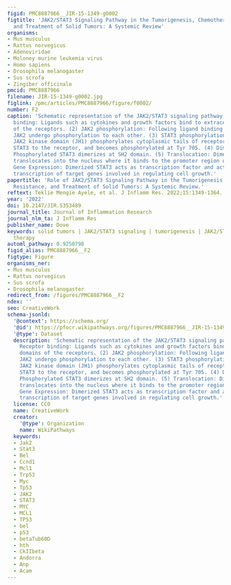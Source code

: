 ```yaml
---
figid: PMC8887966__JIR-15-1349-g0002
figtitle: 'JAK2/STAT3 Signaling Pathway in the Tumorigenesis, Chemotherapy Resistance,
  and Treatment of Solid Tumors: A Systemic Review'
organisms:
- Mus musculus
- Rattus norvegicus
- Adenoviridae
- Moloney murine leukemia virus
- Homo sapiens
- Drosophila melanogaster
- Sus scrofa
- Zingiber officinale
pmcid: PMC8887966
filename: JIR-15-1349-g0002.jpg
figlink: /pmc/articles/PMC8887966/figure/f0002/
number: F2
caption: 'Schematic representation of the JAK2/STAT3 signaling pathway. (1) Receptor
  binding: Ligands such as cytokines and growth factors bind to extracellular domains
  of the receptors. (2) JAK2 phosphorylation: Following ligand binding receptor-associated
  JAK2 undergo phosphorylation to each other. (3) STAT3 phosphorylation: Activated
  JAK2 kinase domain (JH1) phosphorylates cytoplasmic tails of receptors, recruiting
  STAT3 to the receptor, and becomes phosphorylated at Tyr 705. (4) Dimerization:
  Phosphorylated STAT3 dimerizes at SH2 domain. (5) Translocation: Dimerized STAT3
  translocates into the nucleus where it binds to the promoter region of DNA. (6)
  Gene Expression: Dimerized STAT3 acts as transcription factor and activates the
  transcription of target genes involved in regulating cell growth.'
papertitle: 'Role of JAK2/STAT3 Signaling Pathway in the Tumorigenesis, Chemotherapy
  Resistance, and Treatment of Solid Tumors: A Systemic Review.'
reftext: Teklie Mengie Ayele, et al. J Inflamm Res. 2022;15:1349-1364.
year: '2022'
doi: 10.2147/JIR.S353489
journal_title: Journal of Inflammation Research
journal_nlm_ta: J Inflamm Res
publisher_name: Dove
keywords: solid tumors | JAK2/STAT3 signaling | tumorigenesis | JAK2/STAT3 targeted
  therapy
automl_pathway: 0.9250798
figid_alias: PMC8887966__F2
figtype: Figure
organisms_ner:
- Mus musculus
- Rattus norvegicus
- Sus scrofa
- Drosophila melanogaster
redirect_from: /figures/PMC8887966__F2
ndex: ''
seo: CreativeWork
schema-jsonld:
  '@context': https://schema.org/
  '@id': https://pfocr.wikipathways.org/figures/PMC8887966__JIR-15-1349-g0002.html
  '@type': Dataset
  description: 'Schematic representation of the JAK2/STAT3 signaling pathway. (1)
    Receptor binding: Ligands such as cytokines and growth factors bind to extracellular
    domains of the receptors. (2) JAK2 phosphorylation: Following ligand binding receptor-associated
    JAK2 undergo phosphorylation to each other. (3) STAT3 phosphorylation: Activated
    JAK2 kinase domain (JH1) phosphorylates cytoplasmic tails of receptors, recruiting
    STAT3 to the receptor, and becomes phosphorylated at Tyr 705. (4) Dimerization:
    Phosphorylated STAT3 dimerizes at SH2 domain. (5) Translocation: Dimerized STAT3
    translocates into the nucleus where it binds to the promoter region of DNA. (6)
    Gene Expression: Dimerized STAT3 acts as transcription factor and activates the
    transcription of target genes involved in regulating cell growth.'
  license: CC0
  name: CreativeWork
  creator:
    '@type': Organization
    name: WikiPathways
  keywords:
  - Jak2
  - Stat3
  - Bel
  - Ccnd1
  - Mcl1
  - Trp53
  - Myc
  - Tp53
  - JAK2
  - STAT3
  - MYC
  - MCL1
  - TP53
  - bel
  - p53
  - betaTub60D
  - hth
  - CkIIbeta
  - Andorra
  - Anp
  - Acam
---
```

